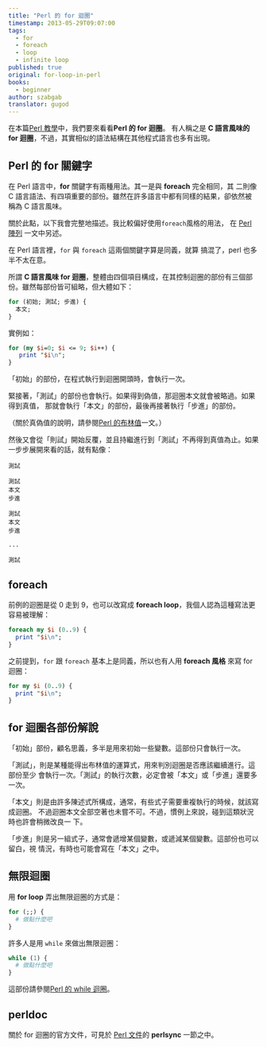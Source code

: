 ```yaml
---
title: "Perl 的 for 迴圈"
timestamp: 2013-05-29T09:07:00
tags:
  - for
  - foreach
  - loop
  - infinite loop
published: true
original: for-loop-in-perl
books:
  - beginner
author: szabgab
translator: gugod
---
```



在本篇[Perl 教學](/perl-tutorial)中，我們要來看看<b>Perl 的 for 迴圈</b>。
有人稱之是 <b>C 語言風味的 for 迴圈</b>，不過，其實相似的語法結構在其他程式語言也多有出現。


## Perl 的 for 關鍵字

在 Perl 語言中，<b>for</b> 關鍵字有兩種用法。其一是與 <b>foreach</b> 完全相同，其
二則像 C 語言語法、有四項重要的部份。雖然在許多語言中都有同樣的結果，卻依然被稱為
C 語言風味。

關於此點，以下我會完整地描述。我比較偏好使用`foreach`風格的用法，
在 [Perl 陣列](https://perlmaven.com/perl-arrays) 一文中另述。

在 Perl 語言裡，`for` 與 `foreach` 這兩個關鍵字算是同義，就算
搞混了，perl 也多半不太在意。

所謂 <b>C 語言風味 for 迴圈</b>，整體由四個項目構成，在其控制迴圈的部份有三個部
份。雖然每部份皆可組略，但大體如下：

```perl
for (初始; 測試; 步進) {
  本文;
}
```

實例如：

```perl
for (my $i=0; $i <= 9; $i++) {
   print "$i\n";
}
```

「初始」的部份，在程式執行到迴圈開頭時，會執行一次。

緊接著，「測試」的部份也會執行。如果得到偽值，那迴圈本文就會被略過。如果得到真值，
那就會執行「本文」的部份，最後再接著執行「步進」的部份。

（關於真偽值的說明，請參閱[Perl 的布林值](/boolean-values-in-perl)一文。）

然後又會從「則試」開始反覆，並且持繼進行到「測試」不再得到真值為止。如果一步步展開來看的話，就有點像：


```
測試

測試
本文
步進

測試
本文
步進

...

測試
```

## foreach

前例的迴圈是從 0 走到 9，也可以改寫成 <b>foreach loop</b>，我個人認為這種寫法更容易被理解：

```perl
foreach my $i (0..9) {
  print "$i\n";
}
```

之前提到，`for` 跟 `foreach` 基本上是同義，所以也有人用 <b>foreach 風格</b>
來寫 for 迴圈：

```perl
for my $i (0..9) {
  print "$i\n";
}
```

## for 迴圈各部份解說

「初始」部份，顧名思義，多半是用來初始一些變數。這部份只會執行一次。

「測試」，則是某種能得出布林值的運算式，用來判別迴圈是否應該繼續進行。這部份至少
會執行一次。「測試」的執行次數，必定會被「本文」或「步進」還要多一次。

「本文」則是由許多陳述式所構成，通常，有些式子需要重複執行的時候，就該寫成迴圈。
不過迴圈本文全部空著也未嘗不可。不過，慣例上來說，碰到這類狀況時也許會稍微改良一
下。

「步進」則是另一組式子，通常會遞增某個變數，或遞減某個變數。這部份也可以留白，視
情況，有時也可能會寫在「本文」之中。

## 無限迴圈

用 <b>for loop</b> 弄出無限迴圈的方式是：

```perl
for (;;) {
  # 做點什麼吧
}
```

許多人是用 `while` 來做出無限迴圈：

```perl
while (1) {
  # 做點什麼吧
}
```

這部份請參閱[Perl 的 while 迴圈](https://perlmaven.com/while-loop)。

## perldoc

關於 for 迴圈的官方文件，可見於 [Perl 文件](http://perldoc.perl.org/perlsyn.html#For-Loops)的 <b>perlsync</b> 一節之中。

